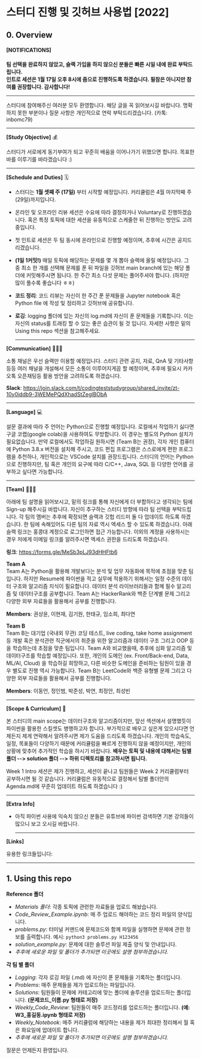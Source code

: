 # 스터디 진행 및 깃허브 사용법 [2022]  
## 0. Overview 

#### [NOTIFICATIONS] <br>
  
__팀 선택을 완료하지 않았고, 슬랙 가입을 하지 않으신 분들은 빠른 시일 내에 완료 부탁드립니다.  
인트로 세션은 1월 17일 오후 8시에 줌으로 진행하도록 하겠습니다. 필참은 아니지만 참여를 권장합니다. 감사합니다!__  
  
  ___
  

스터디에 참여해주신 여러분 모두 환영합니다. 해당 글을 꼭 읽어보시길 바랍니다. 명확하지 못한 부분이나 질문 사항은 개인적으로 연락 부탁드리겠습니다. (카톡: inbomc79)  
  
  ___
  
__[Study Objective]__ 💰 <br>
  
스터디가 서로에게 동기부여가 되고 꾸준히 배움을 이어나가기 위했으면 합니다. 목표한 바를 이루기를 바라겠습니다 :)    
  
  ___
  
__[Schedule and Duties]__ 🗓 <br>
- 스터디는 __1월 셋째 주 (17일)__ 부터 시작할 예정입니다. 커리큘럼은 4월 마지막째 주(29일)까지입니다.  
- 온라인 및 오프라인 리뷰 세션은 수요에 따라 결정하거나 Voluntary로 진행하겠습니다. 혹은 특정 토픽에 대한 세션을 유동적으로 스케줄한 뒤 진행하는 방안도 고려중입니다.  
- 첫 인트로 세션은 두 팀 동시에 온라인으로 진행할 예정이며, 추후에 시간은 공지드리겠습니다.
- __(1일 1커밋!)__ 매일 토픽에 해당하는 문제를 몇 개 뽑아 슬랙에 올릴 예정입니다. 그 중 최소 한 개를 선택해 문제를 푼 뒤 파일을 깃허브 main branch에 있는 해당 폴더에 커밋해주시면 됩니다. 한 주간 최소 다섯 문제는 풀어주셔야 합니다. (하지만 많이 풀수록 좋습니다 ㅎㅎ)
- __코드 정리__: 코드 리뷰는 자신이 한 주간 푼 문제들을 Jupyter notebook 혹은 Python file 에 작성 및 정리하고 깃허브에 공유합니다.
- __로깅__: logging 폴더에 있는 자신의 log.md에 자신이 푼 문제들을 기록합니다. 이는 자신의 status를 트래킹 할 수 있는 좋은 습관이 될 것 입니다. 자세한 사항은 밑의 Using this repo 섹션을 참고해주세요.   
  
  ___
  
__[Communication]__ 🙋🏻‍♂️ <br>
  
소통 채널은 우선 슬랙만 이용할 예정입니다. 스터디 관련 공지, 자료, QnA 및 기타사항 등등 여러 채널을 개설해서 모든 소통이 이루어지게끔 할 예정이며, 추후에 필요시 카카오톡 오픈채팅등 활용 방안을 고려하도록 하겠습니다.  
  
__Slack__: https://join.slack.com/t/codingteststudygroup/shared_invite/zt-10y0iddb9-3WEMePQdXhadStZeglBObA  
  
  ___
  
__[Language]__ 💻 <br>
  
설문 결과에 따라 주 언어는 Python으로 진행할 예정입니다. 로컬에서 작업하기 싫다면 구글 코랩(google colab)을 사용하여도 무방합니다. 이 경우는 별도의 Python 설치가 필요없습니다. 만약 로컬에서도 작업하길 원하시면 (Team B는 권장), 각자 개인 컴퓨터에 Python 3.8.x 버전을 설치해 주시고, 코드 편집 프로그램은 스스로에게 편한 프로그램을 추천하나, 개인적으로는 VSCode 설치를 권장드립니다. 스터디의 언어는 Python으로 진행하지만, 팀 혹은 개인의 요구에 따라 C/C++, Java, SQL 등 다양한 언어를 공부하고 싶다면 가능합니다.  
  
  ___
  
__[Team]__ 👨🏻‍💻 <br>
  
아래에 팀 설명을 읽어보시고, 밑의 링크를 통해 자신에게 더 부합하다고 생각되는 팀에 Sign-up 해주시길 바랍니다. 자신이 추구하는 스터디 방향에 따라 팀 선택을 부탁드립니다. 각 팀의 멤버는 추후에 확정되면 슬랙과 깃헙 리드미 둘 다 업데이트 하도록 하겠습니다. 한 팀에 속해있어도 다른 팀의 자료 역시 엑세스 할 수 있도록 하겠습니다. 아래 슬랙 링크는 홍콩대 계정으로 로그인하면 접근 가능합니다. 이외의 계정을 사용하시는 경우 저에게 이메일 링크를 알려주시면 엑세스 권한을 드리도록 하겠습니다.   
  
__링크__: https://forms.gle/MeSb3pLJ93dHHFtb6  
  
__Team A__  
Team A는 Python을 활용해 개발보다는 분석 및 업무 자동화에 목적에 초점을 맞춘 팀입니다. 하지만 Resume에 파이썬을 적고 실무에 적용하기 위해서는 일정 수준의 데이터 구조와 알고리즘 지식이 필요합니다. 데이터 분석 라이브러리들과 함께 필수 알고리즘 및 데이터구조를 공부합니다. Team A는 HackerRank와 백준 단계별 문제 그리고 다양한 외부 자료들을 활용해서 공부를 진행합니다.
  
__Members__: 권상윤, 이현재, 김기원, 한태규, 임소희, 최다연
  

__Team B__  
Team B는 대기업 (국내외 무관) 코딩 테스트, live coding, take home assignment 등 개발 혹은 분석관련 직군에서의 취준을 위한 알고리즘과 데이터 구조 그리고 OOP 등을 학습하는데 초점을 맞춘 팀입니다. Team A와 비교했을때, 추후에 심화 알고리즘 및 데이터구조를 학습할 예정입니다. 또한, 개인의 도메인 (ex. Front/Back-end, Data, ML/AI, Cloud) 을 학습하길 희망하고, 다른 비슷한 도메인을 준비하는 팀원이 있을 경우 별도로 진행 역시 가능합니다. Team B는 LeetCode와 백준 유형별 문제 그리고 다양한 외부 자료들을 활용해서 공부를 진행합니다.
  
__Members__: 이동언, 정인범, 박준성, 박연, 최정안, 최성빈
  
  ___
  
__[Scope & Curriculum]__ 🔭 <br>
  
본 스터디의 main scope는 데이터구조와 알고리즘이지만, 앞선 섹션에서 설명했듯이 파이썬을 활용한 스킬셋도 병행하고자 합니다. 부가적으로 배우고 싶은게 있으시다면 언제든지 제게 연락해서 알려주시면 제가 도움을 드리도록 하겠습니다. 개인의 학습속도, 일정, 목표들이 다양하기 때문에 커리큘럼을 빠르게 진행하지 않을 예정이지만, 개인의 상황에 맞추어 추가적인 학습을 하시기 바랍니다. __배우는 토픽 및 내용에 대해서는 팀별 폴더 --> solution 폴더 --> 하위 디렉토리를 참고하시면 됩니다.__    
  
Week 1 Intro 세션은 제가 진행하고, 세션이 끝나고 팀원들은 Week 2 커리큘럼부터 공부하시면 될 것 같습니다. 커리큘럼은 유동적으로 결정해서 팀별 폴더안의 Agenda.md에 꾸준히 업데이트 하도록 하겠습니다 :)
  
  ___
  
__[Extra Info]__ <br>
  
- 아직 파이썬 사용에 익숙치 않으신 분들은 유튜브에 파이썬 검색하면 기본 강의들이 많으니 보고 오시길 바랍니다.  
  ___
  
__[Links]__ <br>
  
유용한 링크들입니다:
  ___
  
## 1. Using this repo  

__Reference 폴더__ <br>
- *Materials 폴더*: 각종 토픽에 관련한 자료들을 업로드 해놨습니다. 
- *Code_Review_Example.ipynb*: 매 주 업로드 해야하는 코드 정리 파일의 양식입니다.
- *problems.py*: 터미널 커맨드에 문제코드와 함께 파일을 실행하면 문제에 관한 정보를 출력합니다. 예시: ```python3 problems.py H123456```
- *solution_example.py*: 문제에 대한 솔루션 파일 제출 양식 및 안내입니다.
- *추후에 새로운 파일 및 폴더가 추가되면 이곳에도 설명 첨부하겠습니다.*
  
__각 팀 별 폴더__ <br>
- *Logging*: 각자 로깅 파일 (.md) 에 자신이 푼 문제들을 기록하는 폴더입니다.
- *Problems*: 매주 문제들을 제가 업로드하는 파일입니다.
- *Solutions*: 팀원들이 문제에 카테고리에 맞는 폴더에 솔루션을 업로드하는 폴더입니다. **(문제코드_이름.py 형태로 저장)**
- *Weekly_Code_Review*: 팀원들이 매주 코드정리를 업로드하는 폴더입니다. **(예: W3_홍길동.ipynb 형태로 저장)**
- *Weekly_Notebook*: 매주 커리큘럼에 해당하는 내용을 제가 최대한 정리해서 월 혹은 화요일에 업데이트 합니다.
- *추후에 새로운 파일 및 폴더가 추가되면 이곳에도 설명 첨부하겠습니다.*
  
질문은 언제든지 환영입니다.
